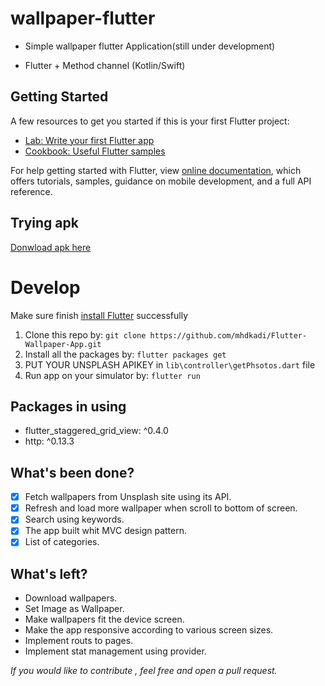 # wallpaper-flutter

 - Simple wallpaper flutter Application(still under development)

 - Flutter + Method channel (Kotlin/Swift)

## Getting Started

A few resources to get you started if this is your first Flutter project:

- [Lab: Write your first Flutter app](https://flutter.dev/docs/get-started/codelab)
- [Cookbook: Useful Flutter samples](https://flutter.dev/docs/cookbook)

For help getting started with Flutter, view 
[online documentation](https://flutter.dev/docs), which offers tutorials,
samples, guidance on mobile development, and a full API reference.

## Trying apk
[Donwload apk here](app-release.apk)

# Develop

Make sure finish [install Flutter](https://flutter.io/get-started/install/) successfully

1. Clone this repo by: `git clone https://github.com/mhdkadi/Flutter-Wallpaper-App.git`
2. Install all the packages by: `flutter packages get`
3. PUT YOUR UNSPLASH APIKEY in `lib\controller\getPhsotos.dart` file
4. Run app on your simulator by: `flutter run`

## Packages in using
* flutter_staggered_grid_view: ^0.4.0
* http: ^0.13.3

## What's been done?

- [x] Fetch wallpapers from Unsplash site using its API.
- [x] Refresh and load more wallpaper when scroll to bottom of screen.
- [x] Search using keywords.
- [x] The app built whit MVC design pattern.
- [x] List of categories.

## What's left?
- Download wallpapers.
- Set Image as Wallpaper.
- Make wallpapers fit the device screen.
- Make the app responsive according to various screen sizes.
- Implement routs to pages.
- Implement stat management using provider.


*If you would like to contribute , feel free and open a pull request.*